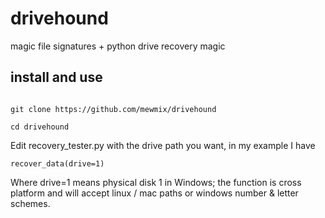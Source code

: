 # drivehound
magic file signatures + python drive recovery magic 

## install and use

```

git clone https://github.com/mewmix/drivehound

cd drivehound

```

Edit recovery_tester.py with the drive path you want, in my example I have 

```
recover_data(drive=1)
```

Where drive=1 means physical disk 1 in Windows; the function is cross platform and will accept linux / mac paths or windows number & letter schemes. 
